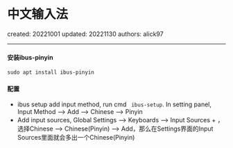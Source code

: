 # 中文输入法

created: 20221001 updated: 20221130 authors: alick97

---

#### 安装ibus-pinyin
```
sudo apt install ibus-pinyin
```

#### 配置
- ibus setup add input method, run cmd ```
ibus-setup```.
In setting panel, Input Method --> Add --> Chinese --> Pinyin
- Add input sources, Global Settings --> Keyboards --> Input Sources + ，选择Chinese --> Chinese(Pinyin) --> Add，那么在Settings界面的Input Sources里面就会多出一个Chinese(Pinyin)